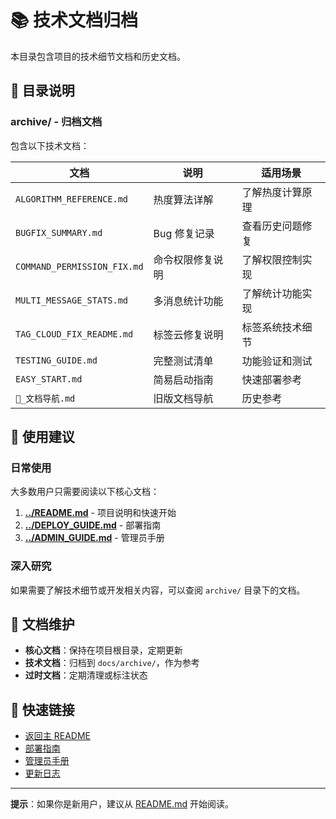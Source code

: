 # 📚 技术文档归档

本目录包含项目的技术细节文档和历史文档。

## 📁 目录说明

### archive/ - 归档文档

包含以下技术文档：

| 文档 | 说明 | 适用场景 |
|------|------|----------|
| `ALGORITHM_REFERENCE.md` | 热度算法详解 | 了解热度计算原理 |
| `BUGFIX_SUMMARY.md` | Bug 修复记录 | 查看历史问题修复 |
| `COMMAND_PERMISSION_FIX.md` | 命令权限修复说明 | 了解权限控制实现 |
| `MULTI_MESSAGE_STATS.md` | 多消息统计功能 | 了解统计功能实现 |
| `TAG_CLOUD_FIX_README.md` | 标签云修复说明 | 标签系统技术细节 |
| `TESTING_GUIDE.md` | 完整测试清单 | 功能验证和测试 |
| `EASY_START.md` | 简易启动指南 | 快速部署参考 |
| `📖_文档导航.md` | 旧版文档导航 | 历史参考 |

## 🎯 使用建议

### 日常使用

大多数用户只需要阅读以下核心文档：

1. **[../README.md](../README.md)** - 项目说明和快速开始
2. **[../DEPLOY_GUIDE.md](../DEPLOY_GUIDE.md)** - 部署指南
3. **[../ADMIN_GUIDE.md](../ADMIN_GUIDE.md)** - 管理员手册

### 深入研究

如果需要了解技术细节或开发相关内容，可以查阅 `archive/` 目录下的文档。

## 📖 文档维护

- **核心文档**：保持在项目根目录，定期更新
- **技术文档**：归档到 `docs/archive/`，作为参考
- **过时文档**：定期清理或标注状态

## 🔗 快速链接

- [返回主 README](../README.md)
- [部署指南](../DEPLOY_GUIDE.md)
- [管理员手册](../ADMIN_GUIDE.md)
- [更新日志](../CHANGELOG.md)

---

**提示**：如果你是新用户，建议从 [README.md](../README.md) 开始阅读。

